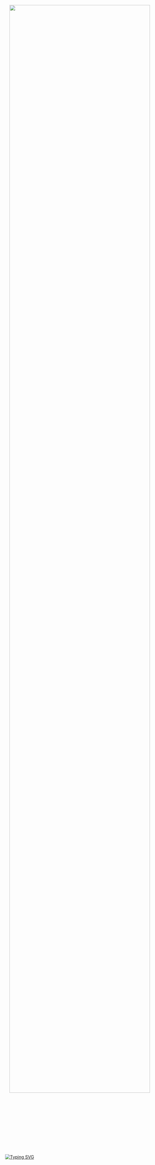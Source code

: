 <p align="center" width="100%">
<img width="95%" src="https://files.catbox.moe/lb11n1.png">⠀⠀

[![Typing SVG](https://readme-typing-svg.demolab.com?font=Fira+Code&size=29&pause=1000&color=e4b86f&center=true&width=435&lines=read+rentry+bfyi)](https://git.io/typing-svg)
